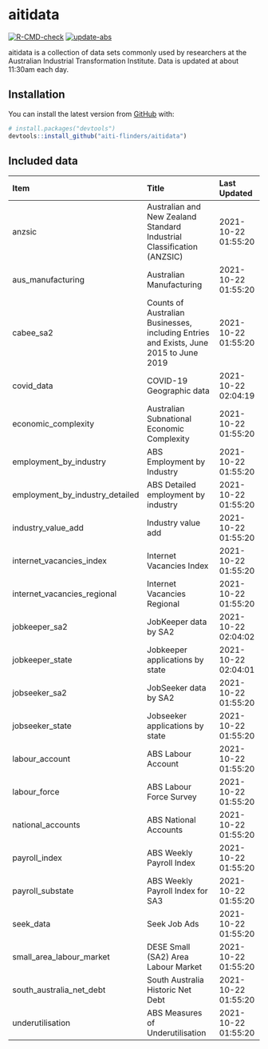 
<!-- README.md is generated from README.Rmd. Please edit that file -->

# aitidata

<!-- badges: start -->

[![R-CMD-check](https://github.com/aiti-flinders/aitidata/actions/workflows/R-CMD-check.yaml/badge.svg)](https://github.com/aiti-flinders/aitidata/actions/workflows/R-CMD-check.yaml)
[![update-abs](https://github.com/aiti-flinders/aitidata/workflows/update-abs/badge.svg)](https://github.com/aiti-flinders/aitidata/actions)
<!-- badges: end -->

aitidata is a collection of data sets commonly used by researchers at
the Australian Industrial Transformation Institute. Data is updated at
about 11:30am each day.

## Installation

You can install the latest version from [GitHub](https://github.com/)
with:

``` r
# install.packages("devtools")
devtools::install_github("aiti-flinders/aitidata")
```

## Included data

| Item                               | Title                                                                                 | Last Updated        |
| :--------------------------------- | :------------------------------------------------------------------------------------ | :------------------ |
| anzsic                             | Australian and New Zealand Standard Industrial Classification (ANZSIC)                | 2021-10-22 01:55:20 |
| aus\_manufacturing                 | Australian Manufacturing                                                              | 2021-10-22 01:55:20 |
| cabee\_sa2                         | Counts of Australian Businesses, including Entries and Exists, June 2015 to June 2019 | 2021-10-22 01:55:20 |
| covid\_data                        | COVID-19 Geographic data                                                              | 2021-10-22 02:04:19 |
| economic\_complexity               | Australian Subnational Economic Complexity                                            | 2021-10-22 01:55:20 |
| employment\_by\_industry           | ABS Employment by Industry                                                            | 2021-10-22 01:55:20 |
| employment\_by\_industry\_detailed | ABS Detailed employment by industry                                                   | 2021-10-22 01:55:20 |
| industry\_value\_add               | Industry value add                                                                    | 2021-10-22 01:55:20 |
| internet\_vacancies\_index         | Internet Vacancies Index                                                              | 2021-10-22 01:55:20 |
| internet\_vacancies\_regional      | Internet Vacancies Regional                                                           | 2021-10-22 01:55:20 |
| jobkeeper\_sa2                     | JobKeeper data by SA2                                                                 | 2021-10-22 02:04:02 |
| jobkeeper\_state                   | Jobkeeper applications by state                                                       | 2021-10-22 02:04:01 |
| jobseeker\_sa2                     | JobSeeker data by SA2                                                                 | 2021-10-22 01:55:20 |
| jobseeker\_state                   | Jobseeker applications by state                                                       | 2021-10-22 01:55:20 |
| labour\_account                    | ABS Labour Account                                                                    | 2021-10-22 01:55:20 |
| labour\_force                      | ABS Labour Force Survey                                                               | 2021-10-22 01:55:20 |
| national\_accounts                 | ABS National Accounts                                                                 | 2021-10-22 01:55:20 |
| payroll\_index                     | ABS Weekly Payroll Index                                                              | 2021-10-22 01:55:20 |
| payroll\_substate                  | ABS Weekly Payroll Index for SA3                                                      | 2021-10-22 01:55:20 |
| seek\_data                         | Seek Job Ads                                                                          | 2021-10-22 01:55:20 |
| small\_area\_labour\_market        | DESE Small (SA2) Area Labour Market                                                   | 2021-10-22 01:55:20 |
| south\_australia\_net\_debt        | South Australia Historic Net Debt                                                     | 2021-10-22 01:55:20 |
| underutilisation                   | ABS Measures of Underutilisation                                                      | 2021-10-22 01:55:20 |
